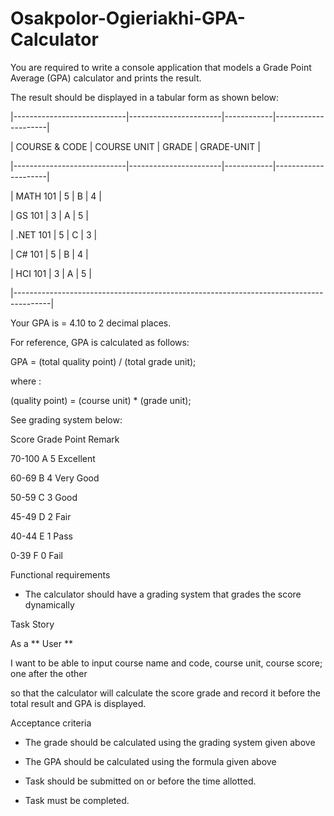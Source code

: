 # Osakpolor-Ogieriakhi-GPA-Calculator

You are required to write a console application that models a Grade Point Average (GPA) calculator and prints the result.

The result should be displayed in a tabular form as shown below:

 

|----------------------------|-----------------------|------------|---------------------|

| COURSE & CODE  | COURSE UNIT  | GRADE | GRADE-UNIT |

|----------------------------|-----------------------|------------|---------------------|

| MATH 101                |   5                       |   B         |   4                    |

| GS 101                     |   3                       |   A         |   5                    |

| .NET 101                  |   5                       |   C         |   3                    |

| C# 101                      |   5                       |   B         |   4                    |

| HCI 101                    |   3                       |   A         |   5                    |

|---------------------------------------------------------------------------------------|

 

Your GPA is = 4.10 to 2 decimal places. 

 

For reference, GPA is calculated as follows:

 

GPA = (total quality point) / (total grade unit); 

 

where :

(quality point) = (course unit) * (grade unit);

 

See grading system below: 

 

Score   Grade    Point   Remark

70-100     A           5      Excellent

60-69       B          4       Very Good

50-59       C          3       Good

45-49       D          2       Fair

40-44       E          1       Pass

0-39         F          0       Fail

 

Functional requirements

- The calculator should have a grading system that grades the score dynamically

 

Task Story

As a ** User **  

I want to be able to input course name and code, course unit, course score; one after the other 

so that the calculator will calculate the score grade and record it before the total result and GPA is displayed.

 

Acceptance criteria

- The grade should be calculated using the grading system given above

- The GPA should be calculated using the formula given above

-  Task should be submitted on or before the time allotted.

-  Task must be completed.
